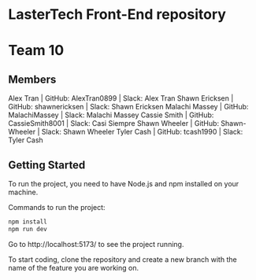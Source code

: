 # LasterTech Front-End repository

# Team 10

## Members

Alex Tran | GitHub: AlexTran0899 | Slack: Alex Tran
Shawn Ericksen | GitHub: shawnericksen | Slack: Shawn Ericksen
Malachi Massey | GitHub: MalachiMassey | Slack: Malachi Massey
Cassie Smith | GitHub: CassieSmith8001 | Slack: Casi Siempre
Shawn Wheeler | GitHub: Shawn-Wheeler | Slack: Shawn Wheeler
Tyler Cash | GitHub: tcash1990 | Slack: Tyler Cash

## Getting Started

To run the project, you need to have Node.js and npm installed on your machine.

Commands to run the project:

```bash
npm install
npm run dev
```

Go to http://localhost:5173/ to see the project running.

To start coding, clone the repository and create a new branch with the name of the feature you are working on.